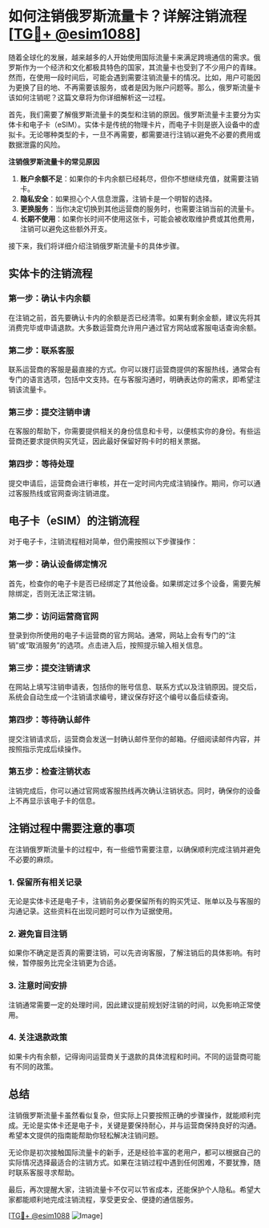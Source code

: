 # 如何注销俄罗斯流量卡？详解注销流程[[TG💪+ @esim1088](https://t.me/s/esim1088)]

随着全球化的发展，越来越多的人开始使用国际流量卡来满足跨境通信的需求。俄罗斯作为一个经济和文化都极具特色的国家，其流量卡也受到了不少用户的青睐。然而，在使用一段时间后，可能会遇到需要注销流量卡的情况。比如，用户可能因为更换了目的地、不再需要该服务，或者是因为账户问题等。那么，俄罗斯流量卡该如何注销呢？这篇文章将为你详细解析这一过程。

首先，我们需要了解俄罗斯流量卡的类型和注销的原因。俄罗斯流量卡主要分为实体卡和电子卡（eSIM）。实体卡是传统的物理卡片，而电子卡则是嵌入设备中的虚拟卡。无论哪种类型的卡，一旦不再需要，都需要进行注销以避免不必要的费用或数据泄露的风险。

**注销俄罗斯流量卡的常见原因**  
1. **账户余额不足**：如果你的卡内余额已经耗尽，但你不想继续充值，就需要注销卡。  
2. **隐私安全**：如果担心个人信息泄露，注销卡是一个明智的选择。  
3. **更换服务**：当你决定切换到其他运营商的服务时，也需要注销当前的流量卡。  
4. **长期不使用**：如果你长时间不使用这张卡，可能会被收取维护费或其他费用，注销可以避免这些额外开支。

接下来，我们将详细介绍注销俄罗斯流量卡的具体步骤。

## 实体卡的注销流程

### 第一步：确认卡内余额
在注销之前，首先要确认卡内的余额是否已经清零。如果有剩余金额，建议先将其消费完毕或申请退款。大多数运营商允许用户通过官方网站或客服电话查询余额。

### 第二步：联系客服
联系运营商的客服是最直接的方式。你可以拨打运营商提供的客服热线，通常会有专门的语言选项，包括中文支持。在与客服沟通时，明确表达你的需求，即希望注销该流量卡。

### 第三步：提交注销申请
在客服的帮助下，你需要提供相关的身份信息和卡号，以便核实你的身份。有些运营商还要求提供购买凭证，因此最好保留好购卡时的相关票据。

### 第四步：等待处理
提交申请后，运营商会进行审核，并在一定时间内完成注销操作。期间，你可以通过客服热线或官网查询注销进度。

## 电子卡（eSIM）的注销流程

对于电子卡，注销流程相对简单，但仍需按照以下步骤操作：

### 第一步：确认设备绑定情况
首先，检查你的电子卡是否已经绑定了其他设备。如果绑定过多个设备，需要先解除绑定，否则无法正常注销。

### 第二步：访问运营商官网
登录到你所使用的电子卡运营商的官方网站。通常，网站上会有专门的“注销”或“取消服务”的选项。点击进入后，按照提示输入相关信息。

### 第三步：提交注销请求
在网站上填写注销申请表，包括你的账号信息、联系方式以及注销原因。提交后，系统会自动生成一个注销请求编号，建议保存好这个编号以备后续查询。

### 第四步：等待确认邮件
提交注销请求后，运营商会发送一封确认邮件至你的邮箱。仔细阅读邮件内容，并按照指示完成后续操作。

### 第五步：检查注销状态
注销完成后，你可以通过官网或客服热线再次确认注销状态。同时，确保你的设备上不再显示该电子卡的信息。

## 注销过程中需要注意的事项

在注销俄罗斯流量卡的过程中，有一些细节需要注意，以确保顺利完成注销并避免不必要的麻烦。

### 1. 保留所有相关记录
无论是实体卡还是电子卡，注销前务必要保留所有的购买凭证、账单以及与客服的沟通记录。这些资料在出现问题时可以作为证据使用。

### 2. 避免盲目注销
如果你不确定是否真的需要注销，可以先咨询客服，了解注销后的具体影响。有时候，暂停服务比完全注销更为合适。

### 3. 注意时间安排
注销通常需要一定的处理时间，因此建议提前规划好注销的时间，以免影响正常使用。

### 4. 关注退款政策
如果卡内有余额，记得询问运营商关于退款的具体流程和时间。不同的运营商可能有不同的政策。

## 总结

注销俄罗斯流量卡虽然看似复杂，但实际上只要按照正确的步骤操作，就能顺利完成。无论是实体卡还是电子卡，关键是要保持耐心，并与运营商保持良好的沟通。希望本文提供的指南能帮助你轻松解决注销问题。

无论你是初次接触国际流量卡的新手，还是经验丰富的老用户，都可以根据自己的实际情况选择最适合的注销方式。如果在注销过程中遇到任何困难，不要犹豫，随时联系客服寻求帮助。

最后，再次提醒大家，注销流量卡不仅可以节省成本，还能保护个人隐私。希望大家都能顺利地完成注销流程，享受更安全、便捷的通信服务。

[[TG💪+ @esim1088](https://t.me/s/esim1088) ![Image](https://i.postimg.cc/4NQfJmqS/Snipaste-2025-05-13-00-14-12.png)]